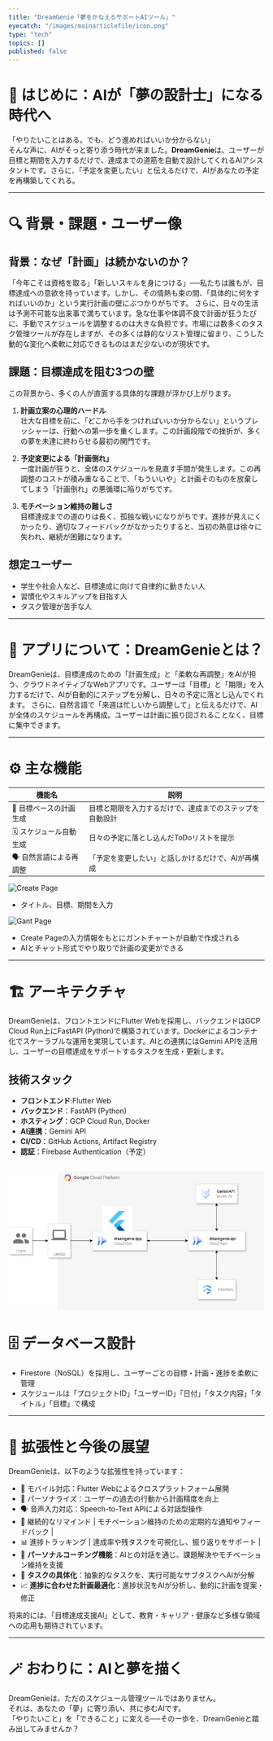 ```yaml
---
title: "DreamGenie「夢をかなえるサポートAIツール」"
eyecatch: "/images/mainarticlefile/icon.png"
type: "tech"
topics: []
published: false
---
```


# 🧠 はじめに：AIが「夢の設計士」になる時代へ

「やりたいことはある。でも、どう進めればいいか分からない」  
そんな声に、AIがそっと寄り添う時代が来ました。**DreamGenie**は、ユーザーが目標と期間を入力するだけで、達成までの道筋を自動で設計してくれるAIアシスタントです。さらに、「予定を変更したい」と伝えるだけで、AIがあなたの予定を再構築してくれる。

---

# 🔍 背景・課題・ユーザー像

## 背景：なぜ「計画」は続かないのか？

「今年こそは資格を取る」「新しいスキルを身につける」──私たちは誰もが、目標達成への意欲を持っています。しかし、その情熱も束の間、「具体的に何をすればいいのか」という実行計画の壁にぶつかりがちです。
さらに、日々の生活は予測不可能な出来事で満ちています。急な仕事や体調不良で計画が狂うたびに、手動でスケジュールを調整するのは大きな負担です。市場には数多くのタスク管理ツールが存在しますが、その多くは静的なリスト管理に留まり、こうした動的な変化へ柔軟に対応できるものはまだ少ないのが現状です。

## 課題：目標達成を阻む3つの壁

この背景から、多くの人が直面する具体的な課題が浮かび上がります。

1.  **計画立案の心理的ハードル**  
    壮大な目標を前に、「どこから手をつければいいか分からない」というプレッシャーは、行動への第一歩を重くします。この計画段階での挫折が、多くの夢を未達に終わらせる最初の関門です。

2.  **予定変更による「計画倒れ」**  
    一度計画が狂うと、全体のスケジュールを見直す手間が発生します。この再調整のコストが積み重なることで、「もういいや」と計画そのものを放棄してしまう「計画倒れ」の悪循環に陥りがちです。

3.  **モチベーション維持の難しさ**  
    目標達成までの道のりは長く、孤独な戦いになりがちです。進捗が見えにくかったり、適切なフィードバックがなかったりすると、当初の熱意は徐々に失われ、継続が困難になります。

## 想定ユーザー
- 学生や社会人など、目標達成に向けて自律的に動きたい人
- 習慣化やスキルアップを目指す人
- タスク管理が苦手な人

---

# 📱 アプリについて：DreamGenieとは？

DreamGenieは、目標達成のための「計画生成」と「柔軟な再調整」をAIが担う、クラウドネイティブなWebアプリです。ユーザーは「目標」と「期限」を入力するだけで、AIが自動的にステップを分解し、日々の予定に落とし込んでくれます。
さらに、自然言語で「来週は忙しいから調整して」と伝えるだけで、AIが全体のスケジュールを再構成。ユーザーは計画に振り回されることなく、目標に集中できます。

---

# ⚙️ 主な機能

| 機能名 | 説明 |
|--------|------|
| 🎯 目標ベースの計画生成 | 目標と期限を入力するだけで、達成までのステップを自動設計 |
| 🗓️ スケジュール自動生成 | 日々の予定に落とし込んだToDoリストを提示 |
| 🗣️ 自然言語による再調整 | 「予定を変更したい」と話しかけるだけで、AIが再構成 |

![Create Page](/images/mainarticlefile/create-page.png)
- タイトル、目標、期間を入力

![Gant Page](/images/mainarticlefile/gant-page.png)
- Create Pageの入力情報をもとにガントチャートが自動で作成される
- AIとチャット形式でやり取りで計画の変更ができる

---

# 🏗️ アーキテクチャ

DreamGenieは、フロントエンドにFlutter Webを採用し、バックエンドはGCP Cloud Run上にFastAPI (Python)で構築されています。Dockerによるコンテナ化でスケーラブルな運用を実現しています。AIとの連携にはGemini APIを活用し、ユーザーの目標達成をサポートするタスクを生成・更新します。

## 技術スタック
- **フロントエンド**:Flutter Web
- **バックエンド**：FastAPI (Python)
- **ホスティング**：GCP Cloud Run, Docker
- **AI連携**：Gemini API
- **CI/CD**：GitHub Actions, Artifact Registry
- **認証**：Firebase Authentication（予定）

![Architecture](architecture.png)
---

# 🗄️ データベース設計

- Firestore（NoSQL）を採用し、ユーザーごとの目標・計画・進捗を柔軟に管理
- スケジュールは「プロジェクトID」「ユーザーID」「日付」「タスク内容」「タイトル」「目標」で構成

---

# 🚀 拡張性と今後の展望

DreamGenieは、以下のような拡張性を持っています：

- 📱 モバイル対応：Flutter Webによるクロスプラットフォーム展開
- 🧠 パーソナライズ：ユーザーの過去の行動から計画精度を向上
- 🗣️ 音声入力対応：Speech-to-Text APIによる対話型操作
- 🔄 継続的なリマインド | モチベーション維持のための定期的な通知やフィードバック |
- 📊 進捗トラッキング | 達成率や残タスクを可視化し、振り返りをサポート |
- 🤝 **パーソナルコーチング機能**：AIとの対話を通じ、課題解決やモチベーション維持を支援
- 📝 **タスクの具体化**：抽象的なタスクを、実行可能なサブタスクへAIが分解
- 📈 **進捗に合わせた計画最適化**：進捗状況をAIが分析し、動的に計画を提案・修正

将来的には、「目標達成支援AI」として、教育・キャリア・健康など多様な領域への応用も期待されています。

---

# 🪄 おわりに：AIと夢を描く

DreamGenieは、ただのスケジュール管理ツールではありません。  
それは、あなたの「夢」に寄り添い、共に歩むAIです。  
「やりたいこと」を「できること」に変える──その一歩を、DreamGenieと踏み出してみませんか？